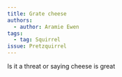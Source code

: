 ```yaml
---
title: Grate cheese
authors:
  - author: Aramie Ewen
tags:
  - tag: Squirrel
issue: Pretzquirrel
---
```

Is it a threat or saying cheese is great